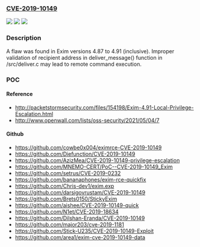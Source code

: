 ### [CVE-2019-10149](https://cve.mitre.org/cgi-bin/cvename.cgi?name=CVE-2019-10149)
![](https://img.shields.io/static/v1?label=Product&message=exim&color=blue)
![](https://img.shields.io/static/v1?label=Version&message=n%2Fa&color=blue)
![](https://img.shields.io/static/v1?label=Vulnerability&message=CWE-20&color=brighgreen)

### Description

A flaw was found in Exim versions 4.87 to 4.91 (inclusive). Improper validation of recipient address in deliver_message() function in /src/deliver.c may lead to remote command execution.

### POC

#### Reference
- http://packetstormsecurity.com/files/154198/Exim-4.91-Local-Privilege-Escalation.html
- http://www.openwall.com/lists/oss-security/2021/05/04/7

#### Github
- https://github.com/cowbe0x004/eximrce-CVE-2019-10149
- https://github.com/Diefunction/CVE-2019-10149
- https://github.com/AzizMea/CVE-2019-10149-privilege-escalation
- https://github.com/MNEMO-CERT/PoC--CVE-2019-10149_Exim
- https://github.com/setrus/CVE-2019-0232
- https://github.com/bananaphones/exim-rce-quickfix
- https://github.com/Chris-dev1/exim.exp
- https://github.com/darsigovrustam/CVE-2019-10149
- https://github.com/Brets0150/StickyExim
- https://github.com/aishee/CVE-2019-10149-quick
- https://github.com/N1et/CVE-2019-18634
- https://github.com/Dilshan-Eranda/CVE-2019-10149
- https://github.com/major203/cve-2019-1181
- https://github.com/Stick-U235/CVE-2019-10149-Exploit
- https://github.com/area1/exim-cve-2019-10149-data

